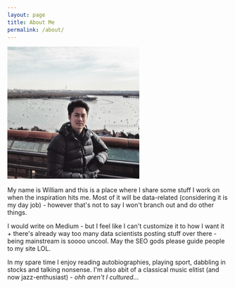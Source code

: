 ```yaml
---
layout: page
title: About Me 
permalink: /about/
---
```

<style>
</style>
<head>
  <link rel="stylesheet" href="/assets/css/styles.css">
</head>
<img src="/assets/AboutMePic.jpeg" alt="Avatar" style="width:300px"  class="center">

My name is William and this is a place where I share some stuff I work on when the inspiration hits me.
Most of it will be data-related (considering it is my day job) - however that's not to say I won't branch out and do other things.

I would write on Medium - but I feel like I can't customize it to how I want it + there's already way too many data scientists posting stuff over there - being mainstream is soooo uncool. May the SEO gods please guide people to my site LOL.

In my spare time I enjoy reading autobiographies, playing sport, dabbling in stocks and talking nonsense. I'm also abit of a classical music elitist (and now jazz-enthusiast) - *ohh aren't I cultured*...
